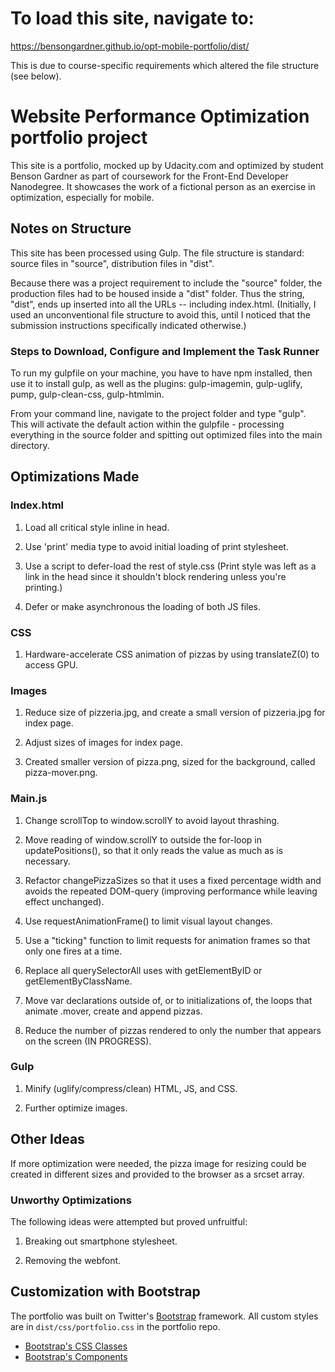 # To load this site, navigate to:
https://bensongardner.github.io/opt-mobile-portfolio/dist/

This is due to course-specific requirements which altered the file structure (see below).

# Website Performance Optimization portfolio project

This site is a portfolio, mocked up by Udacity.com and optimized by student Benson Gardner as part of coursework for the Front-End Developer Nanodegree. It showcases the work of a fictional person as an exercise in optimization, especially for mobile.

## Notes on Structure
This site has been processed using Gulp. The file structure is standard: source files in "source", distribution files in "dist". 

Because there was a project requirement to include the "source" folder, the production files had to be housed inside a "dist" folder. Thus the string, "dist", ends up inserted into all the URLs -- including index.html. (Initially, I used an unconventional file structure to avoid this, until I noticed that the submission instructions specifically indicated otherwise.)  

### Steps to Download, Configure and Implement the Task Runner
To run my gulpfile on your machine, you have to have npm installed, then use it to install gulp, as well as the plugins: gulp-imagemin, gulp-uglify, pump, gulp-clean-css, gulp-htmlmin.

From your command line, navigate to the project folder and type "gulp". This will activate the default action within the gulpfile - processing everything in the source folder and spitting out optimized files into the main directory.

## Optimizations Made

### Index.html
1. Load all critical style inline in head.

2. Use 'print' media type to avoid initial loading of print stylesheet.

3. Use a script to defer-load the rest of style.css (Print style was left as a link in the head since it shouldn't block rendering unless you're printing.)

4. Defer or make asynchronous the loading of both JS files.

### CSS 
1. Hardware-accelerate CSS animation of pizzas by using translateZ(0) to access GPU.

### Images
1. Reduce size of pizzeria.jpg, and create a small version of pizzeria.jpg for index page.

2. Adjust sizes of images for index page.

3. Created smaller version of pizza.png, sized for the background, called pizza-mover.png.
    
### Main.js
1. Change scrollTop to window.scrollY to avoid layout thrashing.

2. Move reading of window.scrollY to outside the for-loop in updatePositions(), so that it only reads the value as much as is necessary.

3. Refactor changePizzaSizes so that it uses a fixed percentage width and avoids the repeated DOM-query (improving performance while leaving effect unchanged).

4. Use requestAnimationFrame() to limit visual layout changes.

5. Use a "ticking" function to limit requests for animation frames so that only one fires at a time.

6. Replace all querySelectorAll uses with getElementByID or getElementByClassName.

7. Move var declarations outside of, or to initializations of, the loops that animate .mover, create and append pizzas.

9. Reduce the number of pizzas rendered to only the number that appears on the screen (IN PROGRESS).

### Gulp
1. Minify (uglify/compress/clean) HTML, JS, and CSS.

2. Further optimize images.

## Other Ideas
If more optimization were needed, the pizza image for resizing could be created in different sizes and provided to the browser as a srcset array.

### Unworthy Optimizations
The following ideas were attempted but proved unfruitful: 

1. Breaking out smartphone stylesheet. 

2. Removing the webfont.

## Customization with Bootstrap
The portfolio was built on Twitter's <a href="http://getbootstrap.com/">Bootstrap</a> framework. All custom styles are in `dist/css/portfolio.css` in the portfolio repo.

* <a href="http://getbootstrap.com/css/">Bootstrap's CSS Classes</a>
* <a href="http://getbootstrap.com/components/">Bootstrap's Components</a>
